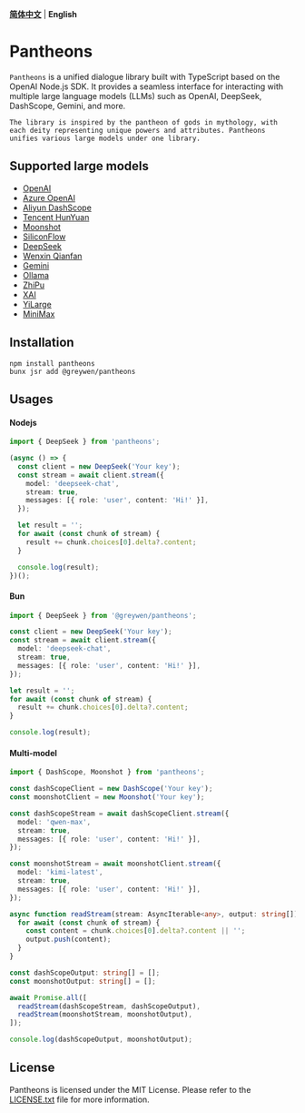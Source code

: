 **[简体中文](README_CN.md)** | **English**

# Pantheons

`Pantheons` is a unified dialogue library built with TypeScript based on the OpenAI Node.js SDK. It provides a seamless interface for interacting with multiple large language models (LLMs) such as OpenAI, DeepSeek, DashScope, Gemini, and more.

`The library is inspired by the pantheon of gods in mythology, with each deity representing unique powers and attributes. Pantheons unifies various large models under one library.`

## Supported large models

- [OpenAI](https://platform.openai.com/docs/api-reference/introduction)
- [Azure OpenAI](https://learn.microsoft.com/en-us/azure/ai-services/openai)
- [Aliyun DashScope](https://help.aliyun.com/zh/model-studio/developer-reference)
- [Tencent HunYuan](https://cloud.tencent.com/document/product/1729/101839)
- [Moonshot](https://platform.moonshot.cn/docs/intro)
- [SiliconFlow](https://docs.siliconflow.cn/cn/userguide/introduction)
- [DeepSeek](https://api-docs.deepseek.com/)
- [Wenxin Qianfan](https://cloud.baidu.com/doc/WENXINWORKSHOP/s/7ltgucw50)
- [Gemini](https://ai.google.dev/gemini-api/docs)
- [Ollama](https://github.com/ollama/ollama/blob/main/docs/api.md)
- [ZhiPu](https://open.bigmodel.cn/dev/api/normal-model/glm-4)
- [XAI](https://docs.x.ai/docs/overview)
- [YiLarge](https://platform.lingyiwanwu.com/docs/api-reference)
- [MiniMax](https://platform.minimaxi.com/document/Fast%20access)

## Installation

```
npm install pantheons
bunx jsr add @greywen/pantheons
```

## Usages

#### Nodejs

```typescript
import { DeepSeek } from 'pantheons';

(async () => {
  const client = new DeepSeek('Your key');
  const stream = await client.stream({
    model: 'deepseek-chat',
    stream: true,
    messages: [{ role: 'user', content: 'Hi!' }],
  });

  let result = '';
  for await (const chunk of stream) {
    result += chunk.choices[0].delta?.content;
  }

  console.log(result);
})();
```

#### Bun

```typescript
import { DeepSeek } from '@greywen/pantheons';

const client = new DeepSeek('Your key');
const stream = await client.stream({
  model: 'deepseek-chat',
  stream: true,
  messages: [{ role: 'user', content: 'Hi!' }],
});

let result = '';
for await (const chunk of stream) {
  result += chunk.choices[0].delta?.content;
}

console.log(result);
```

#### Multi-model

```typescript
import { DashScope, Moonshot } from 'pantheons';

const dashScopeClient = new DashScope('Your key');
const moonshotClient = new Moonshot('Your key');

const dashScopeStream = await dashScopeClient.stream({
  model: 'qwen-max',
  stream: true,
  messages: [{ role: 'user', content: 'Hi!' }],
});

const moonshotStream = await moonshotClient.stream({
  model: 'kimi-latest',
  stream: true,
  messages: [{ role: 'user', content: 'Hi!' }],
});

async function readStream(stream: AsyncIterable<any>, output: string[]) {
  for await (const chunk of stream) {
    const content = chunk.choices[0].delta?.content || '';
    output.push(content);
  }
}

const dashScopeOutput: string[] = [];
const moonshotOutput: string[] = [];

await Promise.all([
  readStream(dashScopeStream, dashScopeOutput),
  readStream(moonshotStream, moonshotOutput),
]);

console.log(dashScopeOutput, moonshotOutput);
```

## License

Pantheons is licensed under the MIT License. Please refer to the [LICENSE.txt](LICENSE.txt) file for more information.
